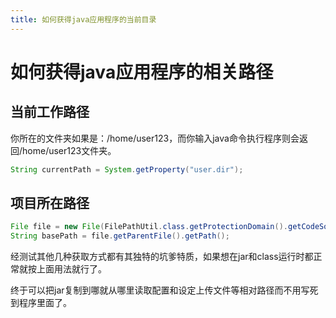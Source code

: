 ```yaml
---
title: 如何获得java应用程序的当前目录
---
```

# 如何获得java应用程序的相关路径

## 当前工作路径
你所在的文件夹如果是：/home/user123，而你输入java命令执行程序则会返回/home/user123文件夹。
```java
String currentPath = System.getProperty("user.dir");
```

## 项目所在路径
```java
File file = new File(FilePathUtil.class.getProtectionDomain().getCodeSource().getLocation().getFile());
String basePath = file.getParentFile().getPath();
```

经测试其他几种获取方式都有其独特的坑爹特质，如果想在jar和class运行时都正常就按上面用法就行了。

终于可以把jar复制到哪就从哪里读取配置和设定上传文件等相对路径而不用写死到程序里面了。

